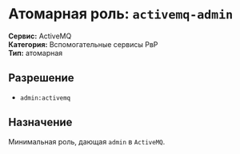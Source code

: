 # Атомарная роль: `activemq-admin`

**Сервис:** ActiveMQ  
**Категория:** Вспомогательные сервисы РвР  
**Тип:** атомарная

## Разрешение
- `admin:activemq`

## Назначение
Минимальная роль, дающая `admin` в `ActiveMQ`.
